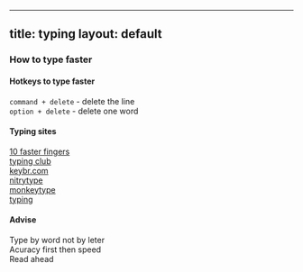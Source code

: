 
---
title: typing 
layout: default
---
### How to type faster
#### Hotkeys to type faster  
`command + delete` - delete the line  
`option + delete` - delete one word  

#### Typing sites
[10 faster fingers](https://10fastfingers.com/)  
[typing club](https://www.typingclub.com)  
[keybr.com](https://www.keybr.com/)  
[nitrytype](https://www.nitrotype.com/)  
[monkeytype](https://monkeytype.com)  
[typing](https://www.typing.com/)  

#### Advise
Type by word not by leter  
Acuracy first then speed  
Read ahead  


